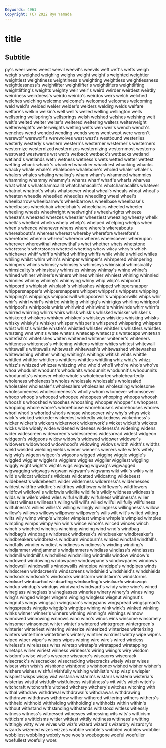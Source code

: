 ```yaml
---
Keywords: 4961
Copyright: (C) 2022 Ryu Yamada
---
```



# title

## Subtitle
py's weer
wees weest weevil weevil's weevils weft weft's wefts weigh weigh's
weighed weighing weighs weight weight's weighted weightier weightiest weightiness weightiness's
weighting weightless weightlessness weightlessness's weightlifter weightlifter's weightlifters weightlifting weightlifting's weights
weighty weir weir's weird weirder weirdest weirdly weirdness weirdness's weirdo
weirdo's weirdos weirs welch welched welches welching welcome welcome's welcomed
welcomes welcoming weld weld's welded welder welder's welders welding welds
welfare welfare's welkin welkin's well well's welled welling wellington wells
wellspring wellspring's wellsprings welsh welshed welshes welshing welt welt's welted
welter welter's weltered weltering welters welterweight welterweight's welterweights welting welts
wen wen's wench wench's wenches wend wended wending wends wens
went wept were weren't werewolf werewolf's werewolves west west's westbound
westerlies westerly westerly's western western's westerner westerner's westerners westernize westernized
westernizes westernizing westernmost westerns westward westwards wet wet's wetback wetback's
wetbacks wetland wetland's wetlands wetly wetness wetness's wets wetted wetter
wettest wetting whack whack's whacked whackier whackiest whacking whacks whacky
whale whale's whalebone whalebone's whaled whaler whaler's whalers whales whaling
whaling's wham wham's whammed whammies whamming whammy whammy's whams wharf
wharf's wharfs wharves what what's whatchamacallit whatchamacallit's whatchamacallits whatever whatnot
whatnot's whats whatsoever wheal wheal's wheals wheat wheat's wheaten wheedle
wheedled wheedles wheedling wheel wheel's wheelbarrow wheelbarrow's wheelbarrows wheelbase wheelbase's
wheelbases wheelchair wheelchair's wheelchairs wheeled wheeler wheeling wheels wheelwright wheelwright's
wheelwrights wheeze wheeze's wheezed wheezes wheezier wheeziest wheezing wheezy whelk
whelk's whelked whelks whelp whelp's whelped whelping whelps when when's
whence whenever whens where where's whereabouts whereabouts's whereas whereat whereby
wherefore wherefore's wherefores wherein whereof whereon wheres wheresoever whereupon wherever
wherewithal wherewithal's whet whether whets whetstone whetstone's whetstones whetted whetting
whew whey whey's which whichever whiff whiff's whiffed whiffing whiffs
while while's whiled whiles whiling whilst whim whim's whimper whimper's
whimpered whimpering whimpers whims whimsey whimsey's whimseys whimsical whimsicality whimsicality's
whimsically whimsies whimsy whimsy's whine whine's whined whiner whiner's whiners
whines whinier whiniest whining whinnied whinnies whinny whinny's whinnying whiny
whip whip's whipcord whipcord's whiplash whiplash's whiplashes whipped whippersnapper whippersnapper's
whippersnappers whippet whippet's whippets whipping whipping's whippings whippoorwill whippoorwill's whippoorwills
whips whir whir's whirl whirl's whirled whirligig whirligig's whirligigs whirling
whirlpool whirlpool's whirlpools whirls whirlwind whirlwind's whirlwinds whirr whirr's whirred
whirring whirrs whirs whisk whisk's whisked whisker whisker's whiskered whiskers
whiskey whiskey's whiskeys whiskies whisking whisks whisky whisky's whiskys whisper
whisper's whispered whispering whispers whist whist's whistle whistle's whistled whistler
whistler's whistlers whistles whistling whit whit's white white's whitecap whitecap's
whitecaps whitefish whitefish's whitefishes whiten whitened whitener whitener's whiteners whiteness
whiteness's whitening whitens whiter whites whitest whitewall whitewall's whitewalls whitewash
whitewash's whitewashed whitewashes whitewashing whither whiting whiting's whitings whitish whits
whittle whittled whittler whittler's whittlers whittles whittling whiz whiz's whizz
whizz's whizzed whizzes whizzing who who'd who'll who're who's who've
whoa whodunit whodunit's whodunits whodunnit whodunnit's whodunnits whodunnits's whoever whole
whole's wholehearted wholeheartedly wholeness wholeness's wholes wholesale wholesale's wholesaled wholesaler
wholesaler's wholesalers wholesales wholesaling wholesome wholesomeness wholesomeness's wholly whom whomever
whomsoever whoop whoop's whooped whoopee whoopees whooping whoops whoosh whoosh's
whooshed whooshes whooshing whopper whopper's whoppers whopping whore whore's whorehouse
whorehouse's whorehouses whores whorl whorl's whorled whorls whose whosoever why
why's whys wick wick's wicked wickeder wickedest wickedly wickedness wickedness's
wicker wicker's wickers wickerwork wickerwork's wicket wicket's wickets wicks wide
widely widen widened wideness wideness's widening widens wider widescreen widescreen's
widescreens widespread widest widgeon widgeon's widgeons widow widow's widowed widower
widower's widowers widowhood widowhood's widowing widows width width's widths wield
wielded wielding wields wiener wiener's wieners wife wife's wifely wig
wig's wigeon wigeon's wigeons wigged wigging wiggle wiggle's wiggled wiggler
wiggler's wigglers wiggles wigglier wiggliest wiggling wiggly wight wight's wights
wigs wigwag wigwag's wigwagged wigwagging wigwags wigwam wigwam's wigwams wiki
wiki's wikis wild wild's wildcat wildcat's wildcats wildcatted wildcatting wildebeest
wildebeest's wildebeests wilder wilderness wilderness's wildernesses wildest wildfire wildfire's wildfires
wildflower wildflower's wildflowers wildfowl wildfowl's wildfowls wildlife wildlife's wildly wildness
wildness's wilds wile wile's wiled wiles wilful wilfully wilfulness wilfulness's
wilier wiliest wiliness wiliness's wiling will will's willed willful willfully
willfulness willfulness's willies willies's willing willingly willingness willingness's willow willow's
willows willowy willpower willpower's wills wilt wilt's wilted wilting wilts
wily wimp wimp's wimpier wimpiest wimple wimple's wimpled wimples wimpling
wimps wimpy win win's wince wince's winced winces winch winch's
winched winches winching wincing wind wind's windbag windbag's windbags windbreak
windbreak's windbreaker windbreaker's windbreakers windbreaks windburn windburn's winded windfall windfall's
windfalls windier windiest windiness windiness's winding winding's windjammer windjammer's windjammers
windlass windlass's windlasses windmill windmill's windmilled windmilling windmills window window's
windowed windowing windowpane windowpane's windowpanes windows windowsill windowsill's windowsills windpipe
windpipe's windpipes winds windscreen windscreen's windscreens windshield windshield's windshields windsock
windsock's windsocks windstorm windstorm's windstorms windsurf windsurfed windsurfing windsurfing's windsurfs
windswept windup windup's windups windward windward's windy wine wine's wined
wineglass wineglass's wineglasses wineries winery winery's wines wing wing's winged
winger wingers winging wingless wingnut wingnut's wingnuts wings wingspan wingspan's
wingspans wingspread wingspread's wingspreads wingtip wingtip's wingtips wining wink wink's
winked winking winks winner winner's winners winning winning's winnings winnow
winnowed winnowing winnows wino wino's winos wins winsome winsomely winsomer
winsomest winter winter's wintered wintergreen wintergreen's winterier winteriest wintering winterize
winterized winterizes winterizing winters wintertime wintertime's wintery wintrier wintriest wintry
wipe wipe's wiped wiper wiper's wipers wipes wiping wire wire's
wired wireless wireless's wirelesses wires wiretap wiretap's wiretapped wiretapping wiretaps
wirier wiriest wiriness wiriness's wiring wiring's wiry wisdom wisdom's wise
wise's wiseacre wiseacre's wiseacres wisecrack wisecrack's wisecracked wisecracking wisecracks wisely
wiser wises wisest wish wish's wishbone wishbone's wishbones wished wisher
wisher's wishers wishes wishful wishfully wishing wishlist's wisp wisp's wispier
wispiest wisps wispy wist wistaria wistaria's wistarias wisteria wisteria's wisterias
wistful wistfully wistfulness wistfulness's wit wit's witch witch's witchcraft witchcraft's
witched witchery witchery's witches witching with withal withdraw withdrawal withdrawal's
withdrawals withdrawing withdrawn withdraws withdrew wither withered withering withers withers's
withheld withhold withholding withholding's withholds within within's without withstand withstanding
withstands withstood witless witlessly witness witness's witnessed witnesses witnessing wits
wits's witticism witticism's witticisms wittier wittiest wittily wittiness wittiness's witting
wittingly witty wive wives wiz wiz's wizard wizard's wizardry wizardry's
wizards wizened wizes wizzes wobble wobble's wobbled wobbles wobblier wobbliest
wobbling wobbly woe woe's woebegone woeful woefuller woefullest woefully woes
